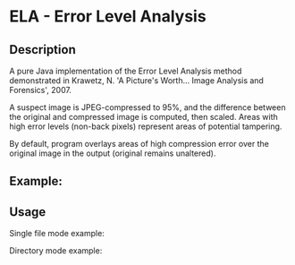 # ELA - Error Level Analysis
## Description
A pure Java implementation of the Error Level Analysis method demonstrated in Krawetz, N. 'A Picture's Worth... Image Analysis and Forensics', 2007.

A suspect image is JPEG-compressed to 95%, and the difference between the original and compressed image is computed, then scaled. Areas with high error levels (non-back pixels) represent areas of potential tampering.

By default, program overlays areas of high compression error over the original image in the output (original remains unaltered).

## Example:

## Usage
Single file mode example:


Directory mode example:

